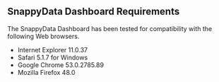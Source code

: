 <a id="dashboard"></a>
## SnappyData Dashboard Requirements
The SnappyData Dashboard has been tested for compatibility with the following Web browsers. 

* Internet Explorer 11.0.37
* Safari 5.1.7 for Windows
* Google Chrome 53.0.2785.89
* Mozilla Firefox 48.0